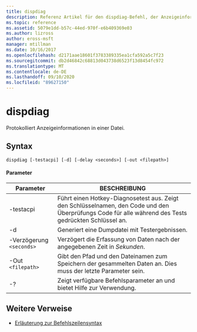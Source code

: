 ```yaml
---
title: dispdiag
description: Referenz Artikel für den dispdiag-Befehl, der Anzeigeinformationen in einer Datei protokolliert.
ms.topic: reference
ms.assetid: 5079e1dd-b57c-44ed-970f-e6b409369e03
ms.author: lizross
author: eross-msft
manager: mtillman
ms.date: 10/16/2017
ms.openlocfilehash: d2171aae18601f3783389335ea1cfa592a5c7f23
ms.sourcegitcommit: db2d46842c68813d043738d6523f13d8454fc972
ms.translationtype: MT
ms.contentlocale: de-DE
ms.lasthandoff: 09/10/2020
ms.locfileid: "89627150"
---
```

# <a name="dispdiag"></a>dispdiag

Protokolliert Anzeigeinformationen in einer Datei.

## <a name="syntax"></a>Syntax

```
dispdiag [-testacpi] [-d] [-delay <seconds>] [-out <filepath>]
```

#### <a name="parameters"></a>Parameter

| Parameter | BESCHREIBUNG |
| --------- | ----------- |
| -testacpi | Führt einen Hotkey-Diagnosetest aus. Zeigt den Schlüsselnamen, den Code und den Überprüfungs Code für alle während des Tests gedrückten Schlüssel an. |
| -d | Generiert eine Dumpdatei mit Testergebnissen. |
| -Verzögerung `<seconds>` | Verzögert die Erfassung von Daten nach der angegebenen Zeit in *Sekunden*. |
| -Out `<filepath>`  | Gibt den Pfad und den Dateinamen zum Speichern der gesammelten Daten an. Dies muss der letzte Parameter sein. |
| -? | Zeigt verfügbare Befehlsparameter an und bietet Hilfe zur Verwendung. |

## <a name="additional-references"></a>Weitere Verweise

- [Erläuterung zur Befehlszeilensyntax](command-line-syntax-key.md)
